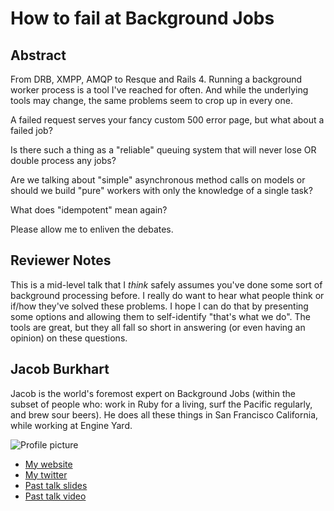 # How to fail at Background Jobs

## Abstract

From DRB, XMPP, AMQP to Resque and Rails 4. Running a background worker process is a tool I've reached for often. And while the underlying tools may change, the same problems seem to crop up in every one.

A failed request serves your fancy custom 500 error page, but what about a failed job?

Is there such a thing as a "reliable" queuing system that will never lose OR double process any jobs?

Are we talking about "simple" asynchronous method calls on models or should we build "pure" workers with only the knowledge of a single task?

What does "idempotent" mean again?

Please allow me to enliven the debates.


## Reviewer Notes

This is a mid-level talk that I *think* safely assumes you've done some sort of background processing before. I really do want to hear what people think or if/how they've solved these problems. I hope I can do that by presenting some options and allowing them to self-identify "that's what we do". The tools are great, but they all fall so short in answering (or even having an opinion) on these questions.

## Jacob Burkhart

Jacob is the world's foremost expert on Background Jobs (within the subset of people who: work in Ruby for a living, surf the Pacific regularly, and brew sour beers). He does all these things in San Francisco California, while working at Engine Yard.

![Profile picture](http://jbirdcreations.com/JacobBurkhart.png)

- [My website](http://birdswell.com)
- [My twitter](https://twitter.com/beanstalksurf)
- [Past talk slides](http://jacobo.github.com/building_services)
- [Past talk video](http://www.confreaks.com/videos/1079-cascadiaruby2012-being-present)
